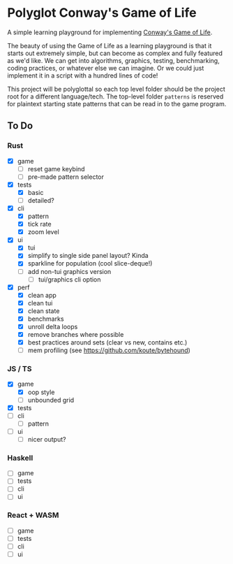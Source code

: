 # Polyglot Conway's Game of Life

A simple learning playground for implementing [Conway's Game of Life](https://en.wikipedia.org/wiki/Conway%27s_Game_of_Life).

The beauty of using the Game of Life as a learning playground is that it starts out extremely simple, but can become as complex and fully featured as we'd like. We can get into algorithms, graphics, testing, benchmarking, coding practices, or whatever else we can imagine. Or we could just implement it in a script with a hundred lines of code!

This project will be polyglottal so each top level folder should be the project root for a different language/tech. The top-level folder `patterns` is reserved for plaintext starting state patterns that can be read in to the game program.

## To Do

### Rust

- [x] game
  - [ ] reset game keybind
  - [ ] pre-made pattern selector
- [x] tests
  - [x] basic
  - [ ] detailed?
- [x] cli
  - [x] pattern
  - [x] tick rate
  - [x] zoom level
- [x] ui
  - [x] tui
  - [x] simplify to single side panel layout? Kinda
  - [x] sparkline for population (cool slice-deque!)
  - [ ] add non-tui graphics version
    - [ ] tui/graphics cli option
- [x] perf
  - [x] clean app
  - [x] clean tui
  - [x] clean state
  - [x] benchmarks
  - [x] unroll delta loops
  - [x] remove branches where possible
  - [x] best practices around sets (clear vs new, contains etc.)
  - [ ] mem profiling (see <https://github.com/koute/bytehound>)

### JS / TS

- [x] game
  - [x] oop style
  - [ ] unbounded grid
- [x] tests
- [ ] cli
  - [ ] pattern
- [ ] ui
  - [ ] nicer output?

### Haskell

- [ ] game
- [ ] tests
- [ ] cli
- [ ] ui

### React + WASM

- [ ] game
- [ ] tests
- [ ] cli
- [ ] ui
